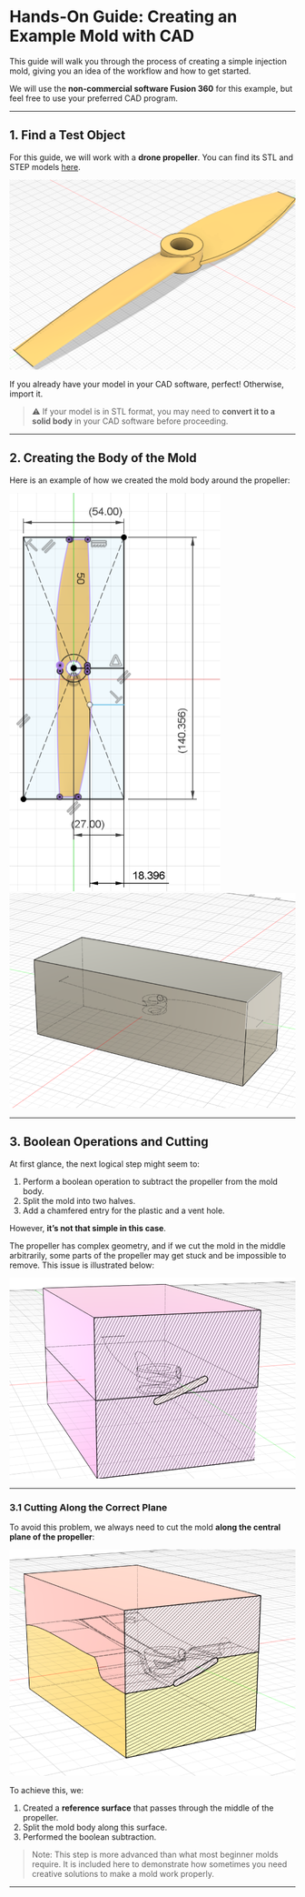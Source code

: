 # Hands-On Guide: Creating an Example Mold with CAD

This guide will walk you through the process of creating a simple injection mold, giving you an idea of the workflow and how to get started.

We will use the **non-commercial software Fusion 360** for this example, but feel free to use your preferred CAD program.

---

## 1. Find a Test Object

For this guide, we will work with a **drone propeller**. You can find its STL and STEP models [here](Mold%20Examples/Prop%20Mold).

![prop picture](Pictures/prop.png)

If you already have your model in your CAD software, perfect! Otherwise, import it.

> ⚠️ If your model is in STL format, you may need to **convert it to a solid body** in your CAD software before proceeding.

---

## 2. Creating the Body of the Mold

Here is an example of how we created the mold body around the propeller:

![sketch1](Pictures/sketch1.png)
![body1](Pictures/body1.png)

---

## 3. Boolean Operations and Cutting

At first glance, the next logical step might seem to:

1. Perform a boolean operation to subtract the propeller from the mold body.
2. Split the mold into two halves.
3. Add a chamfered entry for the plastic and a vent hole.

However, **it’s not that simple in this case**.

The propeller has complex geometry, and if we cut the mold in the middle arbitrarily, some parts of the propeller may get stuck and be impossible to remove. This issue is illustrated below:

![open\_mold](Pictures/open_mold.png)

---

### 3.1 Cutting Along the Correct Plane

To avoid this problem, we always need to cut the mold **along the central plane of the propeller**:

![open\_mold2](Pictures/open_mold2.png)

To achieve this, we:

1. Created a **reference surface** that passes through the middle of the propeller.
2. Split the mold body along this surface.
3. Performed the boolean subtraction.

> Note: This step is more advanced than what most beginner molds require. It is included here to demonstrate how sometimes you need creative solutions to make a mold work properly.

---
